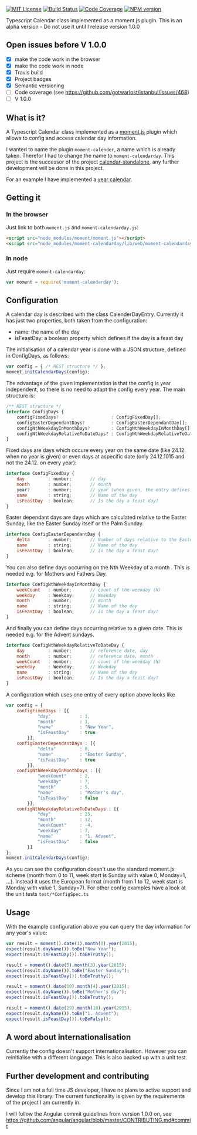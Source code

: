 [![MIT License][license-image]][license-url] 
[![Build Status][travis-image]][travis-url]
[![Code Coverage][codecov-image]][codecov-url]
[![NPM version][npm-image]][npm-url] 

Typescript Calendar class implemented as a moment.js plugin.
This is an alpha version - Do not use it until I release version 1.0.0   

## Open issues before V 1.0.0
- [x] make the code work in the browser
- [x] make the code work in node
- [x] Travis build
- [x] Project badges
- [x] Semantic versioning
- [ ] Code coverage (see https://github.com/gotwarlost/istanbul/issues/468)
- [ ] V 1.0.0

## What is it?
A Typescript Calendar class implemented as a [moment.js](https://www.npmjs.com/package/moment)
plugin which allows to config and access calendar day information.

I wanted to name the plugin `moment-calender`, a name which is already taken.
Therefor I had to change the name to `moment-calendarday`. This project is the successor of
the project [calendar-standalone](https://github.com/ChrLipp/calendar-standalone),
any further development will be done in this project. 

For an example I have implemented a
[year calendar](http://plnkr.co/edit/d4qXO2njPjWPVbvWM15O?p=info).

## Getting it
### In the browser
Just link to both `moment.js` and `moment-calendarday.js`:

```html
<script src="node_modules/moment/moment.js"></script>
<script src="node_modules/moment-calendarday/lib/web/moment-calendarday.js"></script>
```

### In node
Just require `moment-calendarday`:

```javascript
var moment = require('moment-calendarday');
```

## Configuration
A calendar day is described with the class CalenderDayEntry.
Currently it has just two properties, both taken from the configuration:

- name: the name of the day
- isFeastDay: a boolean property which defines if the day is a feast day

The initialisation of a calendar year is done with a JSON structure, defined in ConfigDays,
as follows:

```javascript
var config = { /* REST structure */ };
moment.initCalendarDays(config);
```

The advantage of the given implementation is that the config is year independent, so there is no
need to adapt the config every year. The main structure is:

```javascript
/** REST structure */
interface ConfigDays {
	configFixedDays?                    : ConfigFixedDay[];
	configEasterDependantDays?          : ConfigEasterDependantDay[];
	configNthWeekdayInMonthDays?        : ConfigNthWeekdayInMonthDay[];
	configNthWeekdayRelativeToDateDays? : ConfigNthWeekdayRelativeToDateDay[];
}
```

Fixed days are days which occure every year on the same date (like 24.12. when no year is given)
or even days at aspecific date (only 24.12.1015 and not the 24.12. on every year):

```javascript
interface ConfigFixedDay {
	day         : number;       // day
	month       : number;       // month
	year?       : number;       // year (when given, the entry defines a concrete date)
	name        : string;       // Name of the day
	isFeastDay  : boolean;      // Is the day a feast day?
}
```

Easter dependant days are days which are calculated relative to the Easter Sunday,
like the Easter Sunday itself or the Palm Sunday. 

```javascript
interface ConfigEasterDependantDay {
	delta       : number;       // Number of days relative to the Easter Sunday
	name        : string;       // Name of the day
	isFeastDay  : boolean;      // Is the day a feast day?
}
```

You can also define days occurring on the Nth Weekday of a month . This is needed e.g. for
Mothers and Fathers Day.

```javascript
interface ConfigNthWeekdayInMonthDay {
	weekCount   : number;       // count of the weekday (N)
	weekday     : Weekday;      // Weekday
	month       : number;       // month
	name        : string;       // Name of the day
	isFeastDay  : boolean;      // Is the day a feast day?
}
```

And finally you can define days occurring relative to a given date. This is needed e.g. for
the Advent sundays.
	
```javascript
interface ConfigNthWeekdayRelativeToDateDay {
	day         : number;       // reference date, day
	month       : number;       // reference date, month
	weekCount   : number;       // count of the weekday (N)
	weekday     : Weekday;      // Weekday
	name        : string;       // Name of the day
	isFeastDay  : boolean;      // Is the day a feast day?
}
```

A configuration which uses one entry of every option above looks like

```javascript
var config = {
	configFixedDays : [{
			"day"           : 1,
			"month"         : 1,
			"name"          : "New Year",
			"isFeastDay"    : true
		}],
	configEasterDependantDays : [{
			"delta"         : 0,
			"name"          : "Easter Sunday",
			"isFeastDay"    : true
		}],
	configNthWeekdayInMonthDays : [{
			"weekCount"     : 2,
			"weekday"       : 7,
			"month"         : 5,
			"name"          : "Mother's day",
			"isFeastDay"    : false
		}],
	configNthWeekdayRelativeToDateDays : [{
			"day"           : 25,
			"month"         : 12,
			"weekCount"     : -4,
			"weekday"       : 7,
			"name"          : "1. Advent",
			"isFeastDay"    : false
		}]
};
moment.initCalendarDays(config);
```

As you can see the configuration doesn't use the standard moment.js scheme (month from 0 to 11,
week start is Sunday with value 0, Monday=1, ...). Instead it uses the European format
(month from 1 to 12, week start is Monday with value 1, Sunday=7).
For other config examples have a look at the unit tests `test/*ConfigSpec.ts`

## Usage

With the example configuration above you can query the day information for any year's value:
 
```javascript
var result = moment().date(1).month(0).year(2015);
expect(result.dayName()).toBe("New Year");
expect(result.isFeastDay()).toBeTruthy();

result = moment().date(5).month(3).year(2015);
expect(result.dayName()).toBe("Easter Sunday");
expect(result.isFeastDay()).toBeTruthy();

result = moment().date(10).month(4).year(2015);
expect(result.dayName()).toBe("Mother's day");
expect(result.isFeastDay()).toBeTruthy();

result = moment().date(29).month(10).year(2015);
expect(result.dayName()).toBe("1. Advent");
expect(result.isFeastDay()).toBeFalsy();
```

## A word about internationalisation

Currently the config doesn't support internationalisation. However you can reinitialise with
a different language. This is also backed up with a unit test.

## Further development and contributing

Since I am not a full time JS developer, I have no plans to active support and develop
this library. The current functionality is given by the requirements of the project
I am currently in. 

I will follow the Angular commit guidelines from version 1.0.0 on, see
https://github.com/angular/angular/blob/master/CONTRIBUTING.md#commit


[license-image]: https://img.shields.io/npm/l/express.svg
[license-url]: LICENSE
[travis-url]: http://travis-ci.org/ChrLipp/moment-calendarday
[travis-image]: http://img.shields.io/travis/ChrLipp/moment-calendarday.svg
[npm-url]: https://www.npmjs.com/package/moment-calendarday
[npm-image]: https://img.shields.io/npm/v/moment-calendarday.svg
[codecov-url]: https://codecov.io/github/ChrLipp/moment-calendarday
[codecov-image]: https://img.shields.io/codecov/c/github/ChrLipp/moment-calendarday.svg
